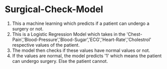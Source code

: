 # Surgical-Check-Model

1. This a machine learning which predicts if a patient can undergo a surgery or not.
2. This is a Logistic Regression Model which takes in the 'Chest-Pain','Blood-Pressure','Blood-Sugar','ECG','Heart-Rate','Cholestrol' respective values of the patient.
3. The model then checks if these values have normal values or not.
4. If the values are normal, the model predicts '1' which means the patient can undergo surgery. Else the patient cannot.

